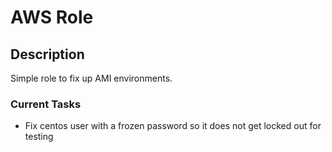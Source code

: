 # AWS Role


## Description
Simple role to fix up AMI environments.


### Current Tasks

* Fix centos user with a frozen password so it does not get locked out for testing
